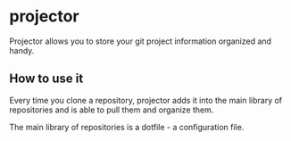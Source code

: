 # projector

Projector allows you to store your git project information organized and handy.

## How to use it

Every time you clone a repository, projector adds it into the main library of repositories and is able to pull them and organize them.

The main library of repositories is a dotfile - a configuration file.



